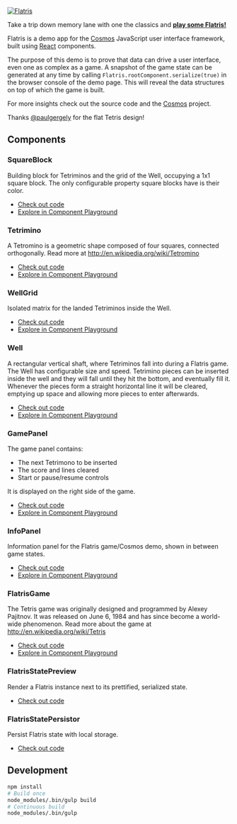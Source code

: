[![Flatris](https://cloud.githubusercontent.com/assets/250750/6101303/f1de45b4-afef-11e4-9040-7a4b99c08a7c.png)](http://skidding.github.io/flatris/)

Take a trip down memory lane with one the classics and [**play some Flatris!**](http://skidding.github.io/flatris/)

Flatris is a demo app for the [Cosmos](https://github.com/skidding/cosmos)
JavaScript user interface framework, built using
[React](https://github.com/facebook/react) components.

The purpose of this demo is to prove that data can drive a user interface, even
one as complex as a game. A snapshot of the game state can be generated at any
time by calling `Flatris.rootComponent.serialize(true)` in the browser console
of the demo page. This will reveal the data structures on top of which the
game is built.

For more insights check out the source code and the
[Cosmos](https://github.com/skidding/cosmos) project.

Thanks [@paulgergely](https://twitter.com/paulgergely) for the flat Tetris
design!

## Components

### SquareBlock

Building block for Tetriminos and the grid of the Well, occupying a 1x1 square
block. The only configurable property square blocks have is their color.

- [Check out code](src/components/square-block.jsx)
- [Explore in Component Playground](http://skidding.github.io/flatris/component-playground.html?fixturePath=SquareBlock%2Fcolor-of-the-I-tetrimino)

### Tetrimino

A Tetromino is a geometric shape composed of four squares, connected
orthogonally. Read more at http://en.wikipedia.org/wiki/Tetromino

- [Check out code](src/components/tetrimino.jsx)
- [Explore in Component Playground](http://skidding.github.io/flatris/component-playground.html?fixturePath=Tetrimino%2FZ-tetrimino)

### WellGrid

Isolated matrix for the landed Tetriminos inside the Well.

- [Check out code](src/components/well-grid.jsx)
- [Explore in Component Playground](http://skidding.github.io/flatris/component-playground.html?fixturePath=WellGrid%2F3x3%20grid)

### Well

A rectangular vertical shaft, where Tetriminos fall into during a Flatris game.
The Well has configurable size and speed. Tetrimino pieces can be inserted
inside the well and they will fall until they hit the bottom, and eventually
fill it. Whenever the pieces form a straight horizontal line it will be
cleared, emptying up space and allowing more pieces to enter afterwards.

- [Check out code](src/components/well.jsx)
- [Explore in Component Playground](http://skidding.github.io/flatris/component-playground.html?fixturePath=Well%2Fpaused)

### GamePanel

The game panel contains:

- The next Tetrimono to be inserted
- The score and lines cleared
- Start or pause/resume controls

It is displayed on the right side of the game.

- [Check out code](src/components/game-panel.jsx)
- [Explore in Component Playground](http://skidding.github.io/flatris/component-playground.html?fixturePath=GamePanel%2Fon-paused-game)

### InfoPanel

Information panel for the Flatris game/Cosmos demo, shown in between game
states.

- [Check out code](src/components/info-panel.jsx)
- [Explore in Component Playground](http://skidding.github.io/flatris/component-playground.html?fixturePath=InfoPanel%2Fstatic-panel)

### FlatrisGame

The Tetris game was originally designed and programmed by Alexey Pajitnov.
It was released on June 6, 1984 and has since become a world-wide phenomenon.
Read more about the game at http://en.wikipedia.org/wiki/Tetris

- [Check out code](src/components/flatris-game.jsx)
- [Explore in Component Playground](http://skidding.github.io/flatris/component-playground.html?fixturePath=FlatrisGame%2Fnew%20game%20running)

### FlatrisStatePreview

Render a Flatris instance next to its prettified, serialized state.

- [Check out code](src/components/flatris-state-preview.jsx)

### FlatrisStatePersistor

Persist Flatris state with local storage.

- [Check out code](src/components/flatris-state-persistor.jsx)

## Development

```bash
npm install
# Build once
node_modules/.bin/gulp build
# Continuous build
node_modules/.bin/gulp
```
